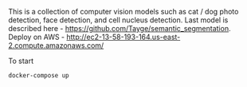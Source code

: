 
This is a collection of computer vision models such as cat / dog photo detection, face detection, and cell nucleus detection. Last model is described here - https://github.com/Tayge/semantic_segmentation. </br>
Deploy on AWS - http://ec2-13-58-193-164.us-east-2.compute.amazonaws.com/ </br>

To start</br>

<code>docker-compose up</code>
